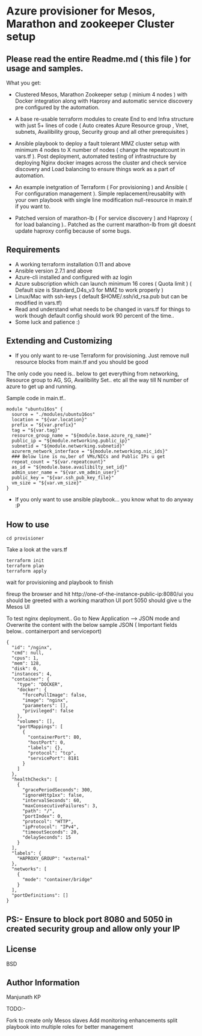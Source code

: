Azure provisioner for Mesos, Marathon and zookeeper Cluster setup
=========
Please read the entire Readme.md ( this file ) for usage and samples.
---------



What you get:

- Clustered Mesos, Marathon Zookeeper setup ( minium 4 nodes ) with Docker integration along with Haproxy and automatic service discovery pre configured by the automation.

- A base  re-usable terraform modules to create End to end Infra structure with just 5+ lines of code ( Auto creates Azure Resource group , Vnet, subnets, Availibility group, Security group and all other prerequisites )

- Ansible playbook to deploy a fault tolerant MMZ cluster setup with minimum 4 nodes to X number of nodes ( change the repeatcount in vars.tf ). Post deployment, automated testing of infrastructure by deploying Nginx docker images across the cluster and check service discovery and Load balancing to ensure things work as a part of automation.

- An example inetgration of Terraform ( For provisioning ) and Ansible ( For configuration management ). Simple replacement/reusablity with your own playbook with single line modification null-resource in main.tf if you want to.

- Patched version of marathon-lb ( For service discovery ) and Haproxy ( for load balancing ).. Patched as the current marathon-lb from git doesnt update haproxy config because of some bugs.


Requirements
------------

- A working terraform installation 0.11 and above
- Ansible version 2.7.1 and above
- Azure-cli installed and configured with az login
- Azure subscription which can launch minimum 16 cores ( Quota limit ) ( Default size is Standard_D4s_v3 for MMZ to work properly )
- Linux/Mac with ssh-keys ( default $HOME/.ssh/id_rsa.pub but can be modified in vars.tf) 
- Read and understand what needs to be changed in vars.tf for things to work though default config should work 90 percent of the time.. 
- Some luck and patience :)


Extending and Customizing 
--------------

- If you only want to re-use Terraform for provisioning. Just remove null resource blocks from main.tf and you should be good

The only code you need is.. below to get everything from networking, Resource group to AG, SG, Availibility Set.. etc all the way till N number of azure to get up and running.

Sample code in main.tf..

```
module "ubuntu16os" {
  source = "./modules/ubuntu16os"
  location = "${var.location}"
  prefix = "${var.prefix}"
  tag = "${var.tag}"
  resource_group_name = "${module.base.azure_rg_name}"
  public_ip = "${module.networking.public_ip}"
  subnetid = "${module.networking.subnetid}"
  azurerm_network_interface = "${module.networking.nic_ids}"
  ### Below line is nu,ber of VMs/NICs and Public IPs u get
  repeat_count = "${var.repeatcount}"
  as_id = "${module.base.availibilty_set_id}"
  admin_user_name = "${var.vm_admin_user}"
  public_key = "${var.ssh_pub_key_file}"
  vm_size = "${var.vm_size}"
}
```


- If you only want to use ansible playbook... you know what to do anyway :P


How to use
----------------

```cd provisioner```

Take a look at the vars.tf

```
terraform init
terraform plan
terraform apply
```

wait for provisioning and playbook to finish

fireup the browser and hit http://one-of-the-instance-public-ip:8080/ui you should be greeted with a working marathon UI port 5050 should give u the Mesos UI

To  test nginx deployment.. Go to New Application --> JSON mode and Overwrite the content with the below sample JSON ( Important fields below.. containerport and serviceport)

```
{
  "id": "/nginx",
  "cmd": null,
  "cpus": 1,
  "mem": 128,
  "disk": 0,
  "instances": 4,
  "container": {
    "type": "DOCKER",
    "docker": {
      "forcePullImage": false,
      "image": "nginx",
      "parameters": [],
      "privileged": false
    },
    "volumes": [],
    "portMappings": [
      {
        "containerPort": 80,
        "hostPort": 0,
        "labels": {},
        "protocol": "tcp",
        "servicePort": 8181
      }
    ]
  },
  "healthChecks": [
    {
      "gracePeriodSeconds": 300,
      "ignoreHttp1xx": false,
      "intervalSeconds": 60,
      "maxConsecutiveFailures": 3,
      "path": "/",
      "portIndex": 0,
      "protocol": "HTTP",
      "ipProtocol": "IPv4",
      "timeoutSeconds": 20,
      "delaySeconds": 15
    }
  ],
  "labels": {
    "HAPROXY_GROUP": "external"
  },
  "networks": [
    {
      "mode": "container/bridge"
    }
  ],
  "portDefinitions": []
}

```


PS:- Ensure to block port 8080 and 5050 in created security group and allow only your IP
--------


License
-------

BSD

Author Information
------------------

Manjunath KP



TODO:-

Fork to create only Mesos slaves
Add monitoring enhancements
split playbook into multiple roles for better management
